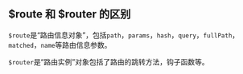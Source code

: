 ## $route 和 $router 的区别

`$route`是“路由信息对象”，包括`path`，`params`，`hash`，`query`，`fullPath`，`matched`，`name`等路由信息参数。

`$router`是“路由实例”对象包括了路由的跳转方法，钩子函数等。
